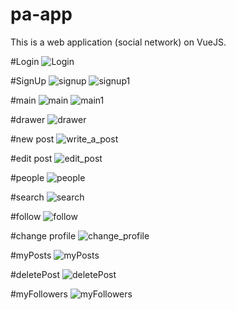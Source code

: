 # pa-app

This is a web application (social network) on VueJS.

#Login
![Login](README/login.png)

#SignUp
![signup](README/signup.png)
![signup1](README/signup1.png)

#main
![main](README/main.png)
![main1](README/main1.png)

#drawer
![drawer](README/drawer.png)

#new post
![write_a_post](README/write_a_post.png)

#edit post
![edit_post](README/edit_post.png)

#people
![people](README/people.png)

#search
![search](README/search.png)

#follow
![follow](README/follow.png)

#change profile
![change_profile](README/change_profile.png)

#myPosts
![myPosts](README/myPosts.png)

#deletePost
![deletePost](README/deletePost.png)

#myFollowers
![myFollowers](README/myFollowers.png)
